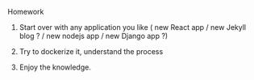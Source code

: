 Homework

1. Start over with any application you like
( new React app / new Jekyll blog ? / new nodejs app / new Django app ?)

2. Try to dockerize it, understand the process

3. Enjoy the knowledge.